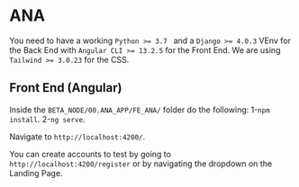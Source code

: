 # ANA
You need to have a working `Python >= 3.7 ` and a `Django >= 4.0.3` VEnv for the Back End with `Angular CLI >= 13.2.5` for the Front End. We are using `Tailwind >= 3.0.23` for the CSS. 

## Front End (Angular)

Inside the `BETA_NODE/00.ANA_APP/FE_ANA/` folder do the following:
1-`npm install`. 
2-`ng serve`.

Navigate to `http://localhost:4200/`.

You can create accounts to test by going to `http://localhost:4200/register` or by navigating the dropdown on the Landing Page.